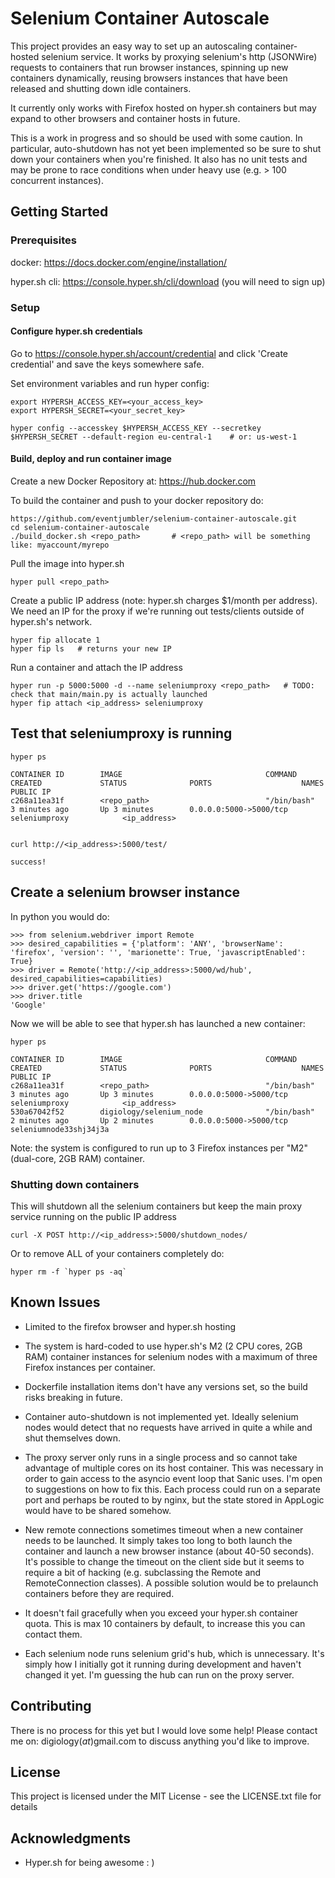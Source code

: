 # Selenium Container Autoscale

This project provides an easy way to set up an autoscaling container-hosted selenium service. It works by proxying selenium's http (JSONWire)
requests to containers that run browser instances, spinning up new containers dynamically, reusing browsers instances that have been
released and shutting down idle containers.

It currently only works with Firefox hosted on hyper.sh containers but may expand to other browsers and container hosts in future.

This is a work in progress and so should be used with some caution. In particular, auto-shutdown has not yet been implemented so be sure to shut down
your containers when you're finished. It also has no unit tests and may be prone to race conditions when under heavy use (e.g. > 100 concurrent instances).

## Getting Started

### Prerequisites

docker:        https://docs.docker.com/engine/installation/

hyper.sh cli:  https://console.hyper.sh/cli/download  (you will need to sign up)


### Setup

#### Configure hyper.sh credentials

Go to https://console.hyper.sh/account/credential and click 'Create credential' and save the keys somewhere safe.

Set environment variables and run hyper config:
```
export HYPERSH_ACCESS_KEY=<your_access_key>
export HYPERSH_SECRET=<your_secret_key>

hyper config --accesskey $HYPERSH_ACCESS_KEY --secretkey $HYPERSH_SECRET --default-region eu-central-1    # or: us-west-1
```

#### Build, deploy and run container image

Create a new Docker Repository at: https://hub.docker.com

To build the container and push to your docker repository do:

```
https://github.com/eventjumbler/selenium-container-autoscale.git
cd selenium-container-autoscale
./build_docker.sh <repo_path>       # <repo_path> will be something like: myaccount/myrepo
```

Pull the image into hyper.sh

```
hyper pull <repo_path>
```

Create a public IP address (note: hyper.sh charges $1/month per address). We need an IP for the proxy if we're running out tests/clients outside of hyper.sh's network.

```
hyper fip allocate 1
hyper fip ls   # returns your new IP
```

Run a container and attach the IP address

```
hyper run -p 5000:5000 -d --name seleniumproxy <repo_path>   # TODO: check that main/main.py is actually launched
hyper fip attach <ip_address> seleniumproxy
```

## Test that seleniumproxy is running

```
hyper ps

CONTAINER ID        IMAGE                                COMMAND             CREATED             STATUS              PORTS                    NAMES                    PUBLIC IP
c268a11ea31f        <repo_path>                          "/bin/bash"         3 minutes ago       Up 3 minutes        0.0.0.0:5000->5000/tcp   seleniumproxy            <ip_address>


curl http://<ip_address>:5000/test/

success!
```

## Create a selenium browser instance

In python you would do:

```
>>> from selenium.webdriver import Remote
>>> desired_capabilities = {'platform': 'ANY', 'browserName': 'firefox', 'version': '', 'marionette': True, 'javascriptEnabled': True}
>>> driver = Remote('http://<ip_address>:5000/wd/hub', desired_capabilities=capabilities)
>>> driver.get('https://google.com')
>>> driver.title
'Google'
```

Now we will be able to see that hyper.sh has launched a new container:

```
hyper ps

CONTAINER ID        IMAGE                                COMMAND             CREATED             STATUS              PORTS                    NAMES                    PUBLIC IP
c268a11ea31f        <repo_path>                          "/bin/bash"         3 minutes ago       Up 3 minutes        0.0.0.0:5000->5000/tcp   seleniumproxy            <ip_address>
530a67042f52        digiology/selenium_node              "/bin/bash"         2 minutes ago       Up 2 minutes        0.0.0.0:5000->5000/tcp   seleniumnode33shj34j3a
```

Note: the system is configured to run up to 3 Firefox instances per "M2" (dual-core, 2GB RAM) container.

### Shutting down containers

This will shutdown all the selenium containers but keep the main proxy service running on the public IP address
```
curl -X POST http://<ip_address>:5000/shutdown_nodes/
```

Or to remove ALL of your containers completely do:
```
hyper rm -f `hyper ps -aq`
```

## Known Issues

* Limited to the firefox browser and hyper.sh hosting

* The system is hard-coded to use hyper.sh's M2 (2 CPU cores, 2GB RAM) container instances for selenium nodes with a maximum of three Firefox instances per container.

* Dockerfile installation items don't have any versions set, so the build risks breaking in future.

* Container auto-shutdown is not implemented yet. Ideally selenium nodes would detect that no requests have arrived in quite a while and shut themselves down.

* The proxy server only runs in a single process and so cannot take advantage of multiple cores on its host container. This was necessary in order to gain access to
the asyncio event loop that Sanic uses. I'm open to suggestions on how to fix this. Each process could run on a separate port and perhaps be routed to by nginx, but
the state stored in AppLogic would have to be shared somehow.

* New remote connections sometimes timeout when a new container needs to be launched. It simply takes too long to both launch
the container and launch a new browser instance (about 40-50 seconds). It's possible to change the timeout on the client side but
it seems to require a bit of hacking (e.g. subclassing the Remote and RemoteConnection classes). A possible solution would be to prelaunch
containers before they are required.

* It doesn't fail gracefully when you exceed your hyper.sh container quota. This is max 10 containers by default, to increase this you can contact them.

* Each selenium node runs selenium grid's hub, which is unnecessary. It's simply how I initially got it running during development and haven't changed it yet. I'm guessing the hub can run on the proxy server.

## Contributing

There is no process for this yet but I would love some help! Please contact me on: digiology(_at_)gmail.com to discuss anything you'd like to improve.

## License

This project is licensed under the MIT License - see the LICENSE.txt file for details

## Acknowledgments

* Hyper.sh for being awesome : )